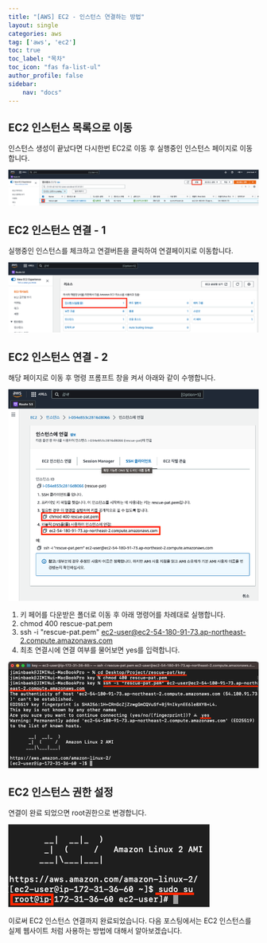 ```yaml
---
title: "[AWS] EC2 - 인스턴스 연결하는 방법"
layout: single
categories: aws
tag: ['aws', 'ec2']
toc: true
toc_label: "목차"
toc_icon: "fas fa-list-ul"
author_profile: false
sidebar:
    nav: "docs"
---
```


## EC2 인스턴스 목록으로 이동

인스턴스 생성이 끝났다면 다시한번 EC2로 이동 후 실행중인 인스턴스 페이지로 이동합니다.

![스크린샷 2023-02-01 오후 8.10.13.png](/assets/images/aws/ec2/aws_ec2_10.png)

## EC2 인스턴스 연결 - 1

실행중인 인스턴스를 체크하고 연결버튼을 클릭하여 연결페이지로 이동합니다.

![스크린샷 2023-02-01 오후 8.08.20.png](/assets/images/aws/ec2/aws_ec2_11.png)

## EC2 인스턴스 연결 - 2

해당 페이지로 이동 후 명령 프롬프트 창을 켜서 아래와 같이 수행합니다.

![스크린샷 2023-02-01 오후 8.18.51.png](/assets/images/aws/ec2/aws_ec2_12.png)

1. 키 페어를 다운받은 폴더로 이동 후 아래 명령어를 차례대로 실행합니다.
2. chmod 400 rescue-pat.pem
3. ssh -i "rescue-pat.pem" ec2-user@ec2-54-180-91-73.ap-northeast-2.compute.amazonaws.com
4. 최초 연결시에 연결 여부를 물어보면 yes를 입력합니다.

![스크린샷 2023-02-01 오후 8.23.47.png](/assets/images/aws/ec2/aws_ec2_13.png)

## EC2 인스턴스 권한 설정

연결이 완료 되었으면 root권한으로 변경합니다.

![스크린샷 2023-02-01 오후 8.26.24.png](/assets/images/aws/ec2/aws_ec2_14.png)

이로써 EC2 인스턴스 연결까지 완료되었습니다. 다음 포스팅에서는 EC2 인스턴스를 실제 웹사이트 처럼 사용하는 방법에 대해서 알아보겠습니다.